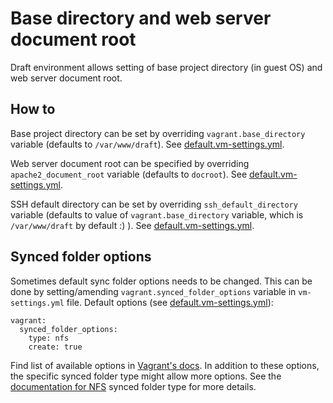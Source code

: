 # Base directory and web server document root

Draft environment allows setting of base project directory (in guest OS) and web server document root.

## How to

Base project directory can be set by overriding `vagrant.base_directory` variable (defaults to `/var/www/draft`). See [default.vm-settings.yml](/default.vm-settings.yml#L28).

Web server document root can be specified by overriding `apache2_document_root` variable (defaults to `docroot`). See [default.vm-settings.yml](/default.vm-settings.yml#L125).

SSH default directory can be set by overriding `ssh_default_directory` variable (defaults to value of `vagrant.base_directory` variable, which is `/var/www/draft` by default :) ). See [default.vm-settings.yml](/default.vm-settings.yml#L104).

## Synced folder options

Sometimes default sync folder options needs to be changed. This can be done by setting/amending `vagrant.synced_folder_options` variable in `vm-settings.yml` file. Default options (see [default.vm-settings.yml](/default.vm-settings.yml#L32)):

```
vagrant:
  synced_folder_options:
    type: nfs
    create: true
```

Find list of available options in [Vagrant's docs](https://www.vagrantup.com/docs/synced-folders/basic_usage.html#options). In addition to these options, the specific synced folder type might allow more options. See the [documentation for NFS](https://www.vagrantup.com/docs/synced-folders/nfs.html#nfs-synced-folder-options) synced folder type for more details.
